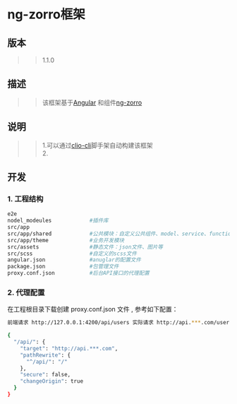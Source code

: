 # ng-zorro框架

## 版本
>>1.1.0

## 描述
>>该框架基于[Angular](https://www.angular.cn) 和组件[ng-zorro](https://ng.ant.design)

## 说明
>>1.可以通过[clio-cli](https://www.npmjs.com/package/clio-cli)脚手架自动构建该框架<br>
>>2.
  
## 开发

### 1. 工程结构

```bash
e2e                   
nodel_modeules            #插件库
src/app                   
src/app/shared            #公共模块：自定义公共组件、model、service、function等
src/app/theme             #业务开发模块
src/assets                #静态文件：json文件、图片等
src/scss                  #自定义的scss文件
angular.json              #anuglar的配置文件
package.json              #包管理文件
proxy.conf.json           #后台API接口的代理配置
```
### 2. 代理配置
在工程根目录下载创建 proxy.conf.json 文件 , 参考如下配置：
```bash
前端请求 http://127.0.0.1:4200/api/users 实际请求 http://api.***.com/users
```

```bash
{
  "/api/": {
    "target": "http://api.***.com",
    "pathRewrite": {
      "^/api/": "/"
    },
    "secure": false,
    "changeOrigin": true
  }
}
```
